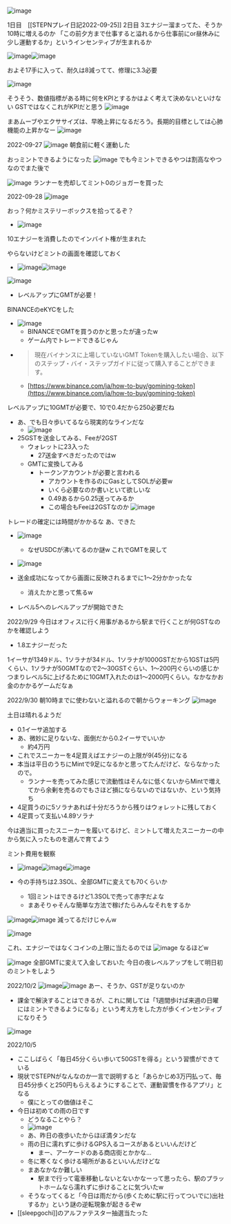 
![image](https://gyazo.com/1f8c862be04d37b4d5a2ce90c233070d/thumb/1000)

1日目　[[STEPNプレイ日記2022-09-25]]
2日目
3エナジー溜まってた、そうか10時に増えるのか
「この前夕方まで仕事すると溢れるから仕事前にor昼休みに少し運動するか」というインセンティブが生まれるか

![image](https://gyazo.com/ad542823b1e94ebbfdbd613c49e26109/thumb/1000)![image](https://gyazo.com/e3fe4a19cbb2c2201fd1b7e5060d9126/thumb/1000)

およそ17手に入って、耐久は8減ってて、修理に3.3必要

![image](https://gyazo.com/dccbca8f91456494778713de3c525837/thumb/1000)

そうそう、数値指標がある時に何をKPIとするかはよく考えて決めないといけない
GSTではなくこれがKPIだと思う
![image](https://gyazo.com/3b875f8ead4d13349e975365528ffcd6/thumb/1000)

まあムーブやエクササイズは、早晩上昇になるだろう。長期的目標としては心肺機能の上昇かなー
![image](https://gyazo.com/e4cee47ad44390612bfd9a8338c5bf3a/thumb/1000)

2022-09-27
![image](https://gyazo.com/63527ed5759b70274a7dcb37e8df3a49/thumb/1000)
朝食前に軽く運動した

おっミントできるようになった
![image](https://gyazo.com/e41dd25fdce399e64244bb3f2bea09d2/thumb/1000)
でも今ミントできるやつは割高なやつなのでまた後で

![image](https://gyazo.com/4a24f1b669d2575d24e0159fc8631ba5/thumb/1000)
ランナーを売却してミント0のジョガーを買った

2022-09-28
![image](https://gyazo.com/0042328319e7d427157e620c8ce1b703/thumb/1000)

おっ？何かミステリーボックスを拾ってるぞ？
- ![image](https://gyazo.com/ea807a4c105f23785dce535cf098755b/thumb/1000)

10エナジーを消費したのでインバイト権が生まれた

やらないけどミントの画面を確認しておく
- ![image](https://gyazo.com/b7a0e155e3db463fe784ffa72123208a/thumb/1000)![image](https://gyazo.com/7c9a516e84b3e92e660b3a7d5d3c7d9b/thumb/1000)

![image](https://gyazo.com/0bd043da1b5a1e96aecb6ddcc466926f/thumb/1000)
- レベルアップにGMTが必要！

BINANCEのeKYCをした
- ![image](https://gyazo.com/7d9d547b3392358f45353aeab6944382/thumb/1000)
    - BINANCEでGMTを買うのかと思ったが違ったw
    - ゲーム内でトレードできるじゃん
- > 現在バイナンスに上場していないGMT Tokenを購入したい場合、以下のステップ・バイ・ステップガイドに従って購入することができます。
    - [https://www.binance.com/ja/how-to-buy/gomining-token](https://www.binance.com/ja/how-to-buy/gomining-token)

レベルアップに10GMTが必要で、10で0.4だから250必要だね
- あ、でも日々歩いてるなら現実的なラインだな
    - ![image](https://gyazo.com/f100869bbcff83cd6bb12a18f2586be0/thumb/1000)
- 25GSTを送金してみる、Feeが2GST
    - ウォレットに23入った
        - 27送金すべきだったのではw
    - GMTに変換してみる
        - トークンアカウントが必要と言われる
            - アカウントを作るのにGasとしてSOLが必要w
            - いくら必要なのか書いといて欲しいな
            - 0.49あるから0.25送ってみるか
            - この場合もFeeは2GSTなのか
![image](https://gyazo.com/522fb69871f942c3ca85d397a12e5c7d/thumb/1000)

トレードの確定には時間がかかるな
あ、できた
- ![image](https://gyazo.com/defd18ba65b087add2dd89787052c99c/thumb/1000)
    - なぜUSDCが沸いてるのか謎w
これでGMTを戻して
- ![image](https://gyazo.com/b5021118c9f724137c629729e8321837/thumb/1000)
- 送金成功になってから画面に反映されるまでに1〜2分かかったな
    - 消えたかと思って焦るw

- レベル5へのレベルアップが開始できた

2022/9/29
今日はオフィスに行く用事があるから駅まで行くことが何GSTなのかを確認しよう
- 1.8エナジーだった

1イーサが1349ドル、1ソラナが34ドル、1ソラナが1000GSTだから1GSTは5円くらい、1ソラナが50GMTなので2〜30GSTぐらい、1〜200円ぐらいの感じか
つまりレベル5に上げるために10GMT入れたのは1〜2000円くらい。なかなかお金のかかるゲームだなぁ

2022/9/30
朝10時までに使わないと溢れるので朝からウォーキング
![image](https://gyazo.com/ed542e41df014902c2c838e323ee03c2/thumb/1000)

土日は晴れるようだ
- 0.1イーサ追加する
- あ、微妙に足りないな、面倒だから0.2イーサでいいか
    - 約4万円
- これでスニーカーを4足買えばエナジーの上限が9(45分)になる
- 本当は平日のうちにMintで9足になるかと思ってたんだけど、ならなかったので。
    - ランナーを売ってみた感じで流動性はそんなに低くないからMintで増えてから余剰を売るのでもさほど損にならないのではないか、という気持ち
- 4足買うのに5ソラナあれば十分だろうから残りはウォレットに残しておく
- 4足買って支払い4.89ソラナ

今は適当に買ったスニーカーを履いてるけど、ミントして増えたスニーカーの中から気に入ったものを選んで育てよう

ミント費用を観察
- ![image](https://gyazo.com/79e53e19c72de01acdc79559e6da61cc/thumb/1000)![image](https://gyazo.com/b7a0e155e3db463fe784ffa72123208a/thumb/1000)![image](https://gyazo.com/7c9a516e84b3e92e660b3a7d5d3c7d9b/thumb/1000)

- 今の手持ちは2.3SOL、全部GMTに変えても70くらいか
    - 1回ミントはできるけど1.3SOLで売って赤字だよな
    - まあそりゃそんな簡単な方法で稼げたらみんなそれをするか

![image](https://gyazo.com/43ba85b6221494ad42d1fbfc898f2009/thumb/1000)![image](https://gyazo.com/0bb889f106674a8388087e150e0b8ddd/thumb/1000)
減ってるだけじゃんw

![image](https://gyazo.com/a71d85d32f49b39ef9e133eacb516d06/thumb/1000)

これ、エナジーではなくコインの上限に当たるのでは
![image](https://gyazo.com/b153befed806f4f3ea13934fb197f152/thumb/1000)
なるほどw

![image](https://gyazo.com/13dcbc9dedd1308404d21684de174b3c/thumb/1000)
全部GMTに変えて入金しておいた
今日の夜レベルアップをして明日初のミントをしよう

2022/10/2
![image](https://gyazo.com/95d610ebdf67d5891d9043ad693106e1/thumb/1000)![image](https://gyazo.com/d27fc48088a6b3ef7d85fc99f5c4e15b/thumb/1000)
あー、そうか、GSTが足りないのか
- 課金で解決することはできるが、これに関しては「1週間歩けば来週の日曜にはミントできるようになる」という考え方をした方が歩くインセンティブになりそう

![image](https://gyazo.com/f82a3adff192e66edfd9c79c5c0235ca/thumb/1000)

2022/10/5
- ここしばらく「毎日45分くらい歩いて50GSTを得る」という習慣ができている
- 現状でSTEPNがなんなのか一言で説明すると「あらかじめ3万円払って、毎日45分歩くと250円もらえるようにすることで、運動習慣を作るアプリ」となる
    - 僕にとっての価値はそこ
- 今日は初めての雨の日です
    - どうなることやら？
    - ![image](https://gyazo.com/74dc845a7e49db3345a1ecbb10f16926/thumb/1000)
    - あ、昨日の夜歩いたからほぼ満タンだな
    - 雨の日に濡れずに歩けるGPS入るコースがあるといいんだけど
        - まー、アーケードのある商店街とかかな…
    - 冬に寒くなく歩ける場所があるといいんだけどな
    - まあなかなか難しい
        - 駅まで行って電車移動しないとないかなーって思ったら、駅のプラットホームなら濡れずに歩けることに気づいたw
    - そうなってくると「今日は雨だから(歩くために駅に行ってついでに)出社するか」という謎の逆転現象が起きるぞw
- [[sleepgochi]]のアルファテスター抽選当たった

